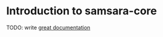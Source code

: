 # Introduction to samsara-core

TODO: write [great documentation](http://jacobian.org/writing/what-to-write/)
